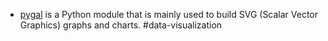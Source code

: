 - [pygal](https://www.pygal.org/) is a Python module that is mainly used to build SVG (Scalar Vector Graphics) graphs and charts. #data-visualization